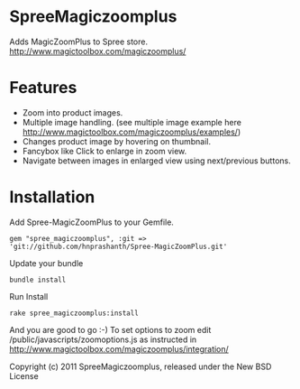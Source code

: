 SpreeMagiczoomplus
==================

Adds MagicZoomPlus to Spree store. http://www.magictoolbox.com/magiczoomplus/


Features
========

* Zoom into product images.
* Multiple image handling. (see multiple image example here http://www.magictoolbox.com/magiczoomplus/examples/)
* Changes product image by hovering on thumbnail.
* Fancybox like Click to enlarge in zoom view.
* Navigate between images in enlarged view using next/previous buttons.


Installation
============

Add Spree-MagicZoomPlus to your Gemfile.

    gem "spree_magiczoomplus", :git => 'git://github.com/hnprashanth/Spree-MagicZoomPlus.git'

Update your bundle

    bundle install

Run Install

    rake spree_magiczoomplus:install

And you are good to go :-)
To set options to zoom edit /public/javascripts/zoomoptions.js as instructed in http://www.magictoolbox.com/magiczoomplus/integration/


Copyright (c) 2011 SpreeMagiczoomplus, released under the New BSD License
